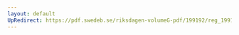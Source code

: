 ```yaml
---
layout: default
UpRedirect: https://pdf.swedeb.se/riksdagen-volumeG-pdf/199192/reg_199192/reg_199192_0802.pdf
---
```

